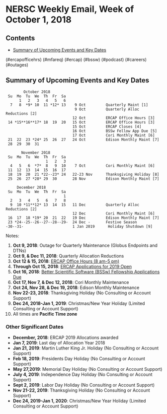 # NERSC Weekly Email, Week of October 1, 2018 #

## Contents ## 

- [Summary of Upcoming Events and Key Dates](#dates)

(#ercapofficehrs)
(#mfareq)
(#ercap)
(#bssw)
(#podcast)
(#careers)
(#outages)

## Summary of Upcoming Events and Key Dates <a name="dates"/> ##

            October 2018
     Su  Mo  Tu  We  Th  Fr  Sa
          1   2   3   4   5   6
      7   8  *9* 10  11 *12* 13    9 Oct         Quarterly Maint [1]
                                   9 Oct         Quarterly Alloc Reductions [2]
                                  12 Oct         ERCAP Office Hours [3]
     14 *15**16**17* 18  19  20   15 Oct         ERCAP Office Hours [3]
                                  15 Oct         ERCAP Closes [4]
                                  16 Oct         BSSw Fellow App Due [5]
                                  17 Oct         Cori Monthly Maint [6]
     21  22  23 *24* 25  26  27   24 Oct         Edison Monthly Maint [7]
     28  29  30  31

           November 2018   
     Su  Mo  Tu  We  Th  Fr  Sa
                      1   2   3 
      4   5   6  *7*  8   9  10    7 Oct         Cori Monthly Maint [6]
     11  12  13  14  15  16  17 
     18  19  20  21 *22--23* 24   22-23 Nov      Thanksgiving Holiday [8]
     25  26  27 *28* 29  30       28 Nov         Edison Monthly Maint [7] 

         December 2018   
     Su  Mo  Tu  We  Th  Fr  Sa
                              1 
      2   3   4   5   6   7   8 
      9  10 *11**12* 13  14  15   11 Dec         Quarterly Alloc Reductions [2]
                                  12 Dec         Cori Monthly Maint [6]
     16  17  18 *19* 20  21  22   19 Dec         Edison Monthly Maint [7]
     23 *24--25--26--27--28--29-  24 Dec -       Festive Season 
    -30--31-                      1 Jan 2019      Holiday Shutdown [9]

Notes:

1. **Oct 9, 2018**: Outage for Quarterly Maintenance (Globus Endpoints and DTNs)
2. **Oct 9, & Dec 11, 2018**: Quarterly Allocation Reductions
3. **Oct 12 & 15, 2018**: [ERCAP Office Hours (8 am-5 pm)](#ercapofficehrs)
4. **Through Oct 15, 2018**: [ERCAP Applications for 2019 Open](#ercap)
5. **Oct 16, 2018**: [Better Scientific Software (BSSw) Fellowship Applications Due](#bssw)
6. **Oct 17, Nov 7, & Dec 12, 2018**: Cori Monthly Maintenance
7. **Oct 24, Nov 28, & Dec 19, 2018**: Edison Monthly Maintenance
8. **Nov 22-23, 2018**: Thanksgiving Holiday (No Consulting or Account Support)
9. **Dec 24, 2018-Jan 1, 2019**: Christmas/New Year Holiday (Limited Consulting or Account Support)
10. All times are **Pacific Time zone**


### Other Significant Dates ###
- **December, 2018**: ERCAP 2019 Allocations awarded
- **Jan 7, 2019**: Last day of Allocation Year 2018
- **Jan 21, 2019**: Martin Luther King Jr. Holiday (No Consulting or Account Support)
- **Feb 18, 2019**: Presidents Day Holiday (No Consulting or Account Support)
- **May 27,2019**: Memorial Day Holiday (No Consulting or Account Support)
- **July 4, 2019**: Independence Day Holiday (No Consulting or Account Support)
- **Sept 2, 2019**: Labor Day Holiday (No Consulting or Account Support)
- **Nov 21-22, 2019**: Thanksgiving Holiday (No Consulting or Account Support)
- **Dec 24, 2019-Jan 1, 2020**: Christmas/New Year Holiday (Limited Consulting or Account Support)

